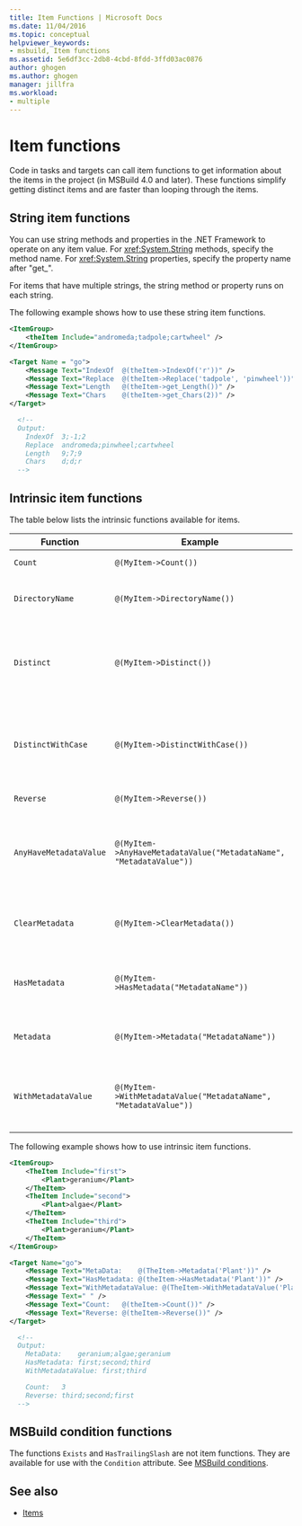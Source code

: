 ```yaml
---
title: Item Functions | Microsoft Docs
ms.date: 11/04/2016
ms.topic: conceptual
helpviewer_keywords:
- msbuild, Item functions
ms.assetid: 5e6df3cc-2db8-4cbd-8fdd-3ffd03ac0876
author: ghogen
ms.author: ghogen
manager: jillfra
ms.workload:
- multiple
---
```

# Item functions

Code in tasks and targets can call item functions to get information about the items in the project (in MSBuild 4.0 and later). These functions simplify getting distinct items and are faster than looping through the items.

## String item functions

You can use string methods and properties in the .NET Framework to operate on any item value. For <xref:System.String> methods, specify the method name. For <xref:System.String> properties, specify the property name after "get_".

For items that have multiple strings, the string method or property runs on each string.

The following example shows how to use these string item functions.

```xml
<ItemGroup>
    <theItem Include="andromeda;tadpole;cartwheel" />
</ItemGroup>

<Target Name = "go">
    <Message Text="IndexOf  @(theItem->IndexOf('r'))" />
    <Message Text="Replace  @(theItem->Replace('tadpole', 'pinwheel'))" />
    <Message Text="Length   @(theItem->get_Length())" />
    <Message Text="Chars    @(theItem->get_Chars(2))" />
</Target>

  <!--
  Output:
    IndexOf  3;-1;2
    Replace  andromeda;pinwheel;cartwheel
    Length   9;7;9
    Chars    d;d;r
  -->
```

## Intrinsic item functions

The table below lists the intrinsic functions available for items.

|Function|Example|Description|
|--------------|-------------|-----------------|
|`Count`|`@(MyItem->Count())`|Returns the count of the items.|
|`DirectoryName`|`@(MyItem->DirectoryName())`|Returns the equivalent of `Path.DirectoryName` for each item.|
|`Distinct`|`@(MyItem->Distinct())`|Returns items that have distinct `Include` values. Metadata is ignored. The comparison is case insensitive.|
|`DistinctWithCase`|`@(MyItem->DistinctWithCase())`|Returns items that have distinct `itemspec` values. Metadata is ignored. The comparison is case sensitive.|
|`Reverse`|`@(MyItem->Reverse())`|Returns the items in reverse order.|
|`AnyHaveMetadataValue`|`@(MyItem->AnyHaveMetadataValue("MetadataName", "MetadataValue"))`|Returns a `boolean` to indicate whether any item has the given metadata name and value. The comparison is case insensitive.|
|`ClearMetadata`|`@(MyItem->ClearMetadata())`|Returns items with their metadata cleared. Only the `itemspec` is retained.|
|`HasMetadata`|`@(MyItem->HasMetadata("MetadataName"))`|Returns items that have the given metadata name. The comparison is case insensitive.|
|`Metadata`|`@(MyItem->Metadata("MetadataName"))`|Returns the values of the metadata that have the metadata name.|
|`WithMetadataValue`|`@(MyItem->WithMetadataValue("MetadataName", "MetadataValue"))`|Returns items that have the given metadata name and value. The comparison is case insensitive.|

The following example shows how to use intrinsic item functions.

```xml
<ItemGroup>
    <TheItem Include="first">
        <Plant>geranium</Plant>
    </TheItem>
    <TheItem Include="second">
        <Plant>algae</Plant>
    </TheItem>
    <TheItem Include="third">
        <Plant>geranium</Plant>
    </TheItem>
</ItemGroup>

<Target Name="go">
    <Message Text="MetaData:    @(TheItem->Metadata('Plant'))" />
    <Message Text="HasMetadata: @(theItem->HasMetadata('Plant'))" />
    <Message Text="WithMetadataValue: @(TheItem->WithMetadataValue('Plant', 'geranium'))" />
    <Message Text=" " />
    <Message Text="Count:   @(theItem->Count())" />
    <Message Text="Reverse: @(theItem->Reverse())" />
</Target>

  <!--
  Output:
    MetaData:    geranium;algae;geranium
    HasMetadata: first;second;third
    WithMetadataValue: first;third

    Count:   3
    Reverse: third;second;first
  -->
```

## MSBuild condition functions

The functions `Exists` and `HasTrailingSlash` are not item functions. They are available for use with the `Condition` attribute. See [MSBuild conditions](msbuild-conditions.md).

## See also

- [Items](../msbuild/msbuild-items.md)
